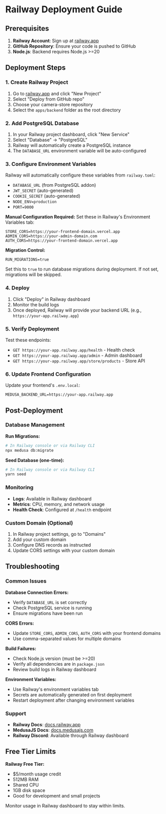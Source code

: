 # Railway Deployment Guide

## Prerequisites

1. **Railway Account**: Sign up at [railway.app](https://railway.app)
2. **GitHub Repository**: Ensure your code is pushed to GitHub
3. **Node.js**: Backend requires Node.js >=20

## Deployment Steps

### 1. Create Railway Project

1. Go to [railway.app](https://railway.app) and click "New Project"
2. Select "Deploy from GitHub repo"
3. Choose your camera-store repository
4. Select the `apps/backend` folder as the root directory

### 2. Add PostgreSQL Database

1. In your Railway project dashboard, click "New Service"
2. Select "Database" → "PostgreSQL"
3. Railway will automatically create a PostgreSQL instance
4. The `DATABASE_URL` environment variable will be auto-configured

### 3. Configure Environment Variables

Railway will automatically configure these variables from `railway.toml`:
- `DATABASE_URL` (from PostgreSQL addon)
- `JWT_SECRET` (auto-generated)
- `COOKIE_SECRET` (auto-generated)
- `NODE_ENV=production`
- `PORT=9000`

**Manual Configuration Required:**
Set these in Railway's Environment Variables tab:

```
STORE_CORS=https://your-frontend-domain.vercel.app
ADMIN_CORS=https://your-admin-domain.com  
AUTH_CORS=https://your-frontend-domain.vercel.app
```

**Migration Control:**
```
RUN_MIGRATIONS=true
```
Set this to `true` to run database migrations during deployment. If not set, migrations will be skipped.

### 4. Deploy

1. Click "Deploy" in Railway dashboard
2. Monitor the build logs
3. Once deployed, Railway will provide your backend URL (e.g., `https://your-app.railway.app`)

### 5. Verify Deployment

Test these endpoints:
- `GET https://your-app.railway.app/health` - Health check
- `GET https://your-app.railway.app/admin` - Admin dashboard
- `GET https://your-app.railway.app/store/products` - Store API

### 6. Update Frontend Configuration

Update your frontend's `.env.local`:
```
MEDUSA_BACKEND_URL=https://your-app.railway.app
```

## Post-Deployment

### Database Management

**Run Migrations:**
```bash
# In Railway console or via Railway CLI
npx medusa db:migrate
```

**Seed Database (one-time):**
```bash
# In Railway console or via Railway CLI  
yarn seed
```

### Monitoring

- **Logs**: Available in Railway dashboard
- **Metrics**: CPU, memory, and network usage
- **Health Check**: Configured at `/health` endpoint

### Custom Domain (Optional)

1. In Railway project settings, go to "Domains"
2. Add your custom domain
3. Configure DNS records as instructed
4. Update CORS settings with your custom domain

## Troubleshooting

### Common Issues

**Database Connection Errors:**
- Verify `DATABASE_URL` is set correctly
- Check PostgreSQL service is running
- Ensure migrations have been run

**CORS Errors:**
- Update `STORE_CORS`, `ADMIN_CORS`, `AUTH_CORS` with your frontend domains
- Use comma-separated values for multiple domains

**Build Failures:**
- Check Node.js version (must be >=20)
- Verify all dependencies are in `package.json`
- Review build logs in Railway dashboard

**Environment Variables:**
- Use Railway's environment variables tab
- Secrets are automatically generated on first deployment
- Restart deployment after changing environment variables

### Support

- **Railway Docs**: [docs.railway.app](https://docs.railway.app)
- **MedusaJS Docs**: [docs.medusajs.com](https://docs.medusajs.com)
- **Railway Discord**: Available through Railway dashboard

## Free Tier Limits

**Railway Free Tier:**
- $5/month usage credit
- 512MB RAM
- Shared CPU
- 1GB disk space
- Good for development and small projects

Monitor usage in Railway dashboard to stay within limits.